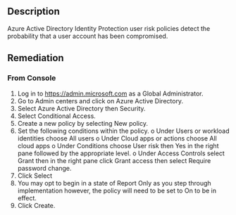 ## Description

Azure Active Directory Identity Protection user risk policies detect the probability that a user account has been compromised.

## Remediation

### From Console

1. Log in to https://admin.microsoft.com as a Global Administrator.
2. Go to Admin centers and click on Azure Active Directory.
3. Select Azure Active Directory then Security.
4. Select Conditional Access.
5. Create a new policy by selecting New policy.
6. Set the following conditions within the policy.
      o Under Users or workload identities choose All users
      o Under Cloud apps or actions choose All cloud apps
      o Under Conditions choose User risk then Yes in the right pane followed by
      the appropriate level.
      o Under Access Controls select Grant then in the right pane click Grant
      access then select Require password change.
7. Click Select
8. You may opt to begin in a state of Report Only as you step through implementation however, the policy will need to be set to On to be in effect.
9. Click Create.